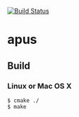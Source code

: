 [![Build Status](https://travis-ci.org/swmaestro06-apus/apus.svg?branch=master)](https://travis-ci.org/swmaestro06-apus/apus)

# apus


## Build

### Linux or Mac OS X

```
$ cmake ./    
$ make
```